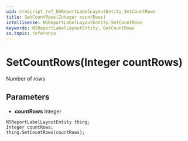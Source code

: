 ```yaml
---
uid: crmscript_ref_NSReportLabelLayoutEntity_SetCountRows
title: SetCountRows(Integer countRows)
intellisense: NSReportLabelLayoutEntity.SetCountRows
keywords: NSReportLabelLayoutEntity, GetCountRows
so.topic: reference
---
```


# SetCountRows(Integer countRows)

Number of rows

## Parameters

* **countRows** Integer

```crmscript
NSReportLabelLayoutEntity thing;
Integer countRows;
thing.SetCountRows(countRows);
```

